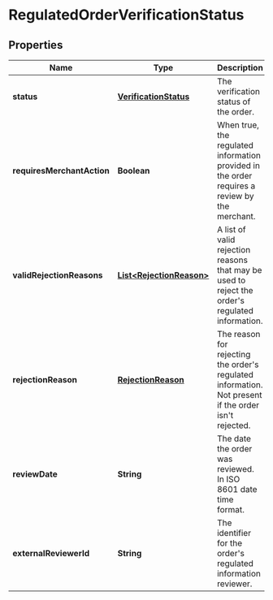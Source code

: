 
# RegulatedOrderVerificationStatus

## Properties
Name | Type | Description | Notes
------------ | ------------- | ------------- | -------------
**status** | [**VerificationStatus**](VerificationStatus.md) | The verification status of the order. | 
**requiresMerchantAction** | **Boolean** | When true, the regulated information provided in the order requires a review by the merchant. | 
**validRejectionReasons** | [**List&lt;RejectionReason&gt;**](RejectionReason.md) | A list of valid rejection reasons that may be used to reject the order&#39;s regulated information. | 
**rejectionReason** | [**RejectionReason**](RejectionReason.md) | The reason for rejecting the order&#39;s regulated information. Not present if the order isn&#39;t rejected. |  [optional]
**reviewDate** | **String** | The date the order was reviewed. In ISO 8601 date time format. |  [optional]
**externalReviewerId** | **String** | The identifier for the order&#39;s regulated information reviewer. |  [optional]



